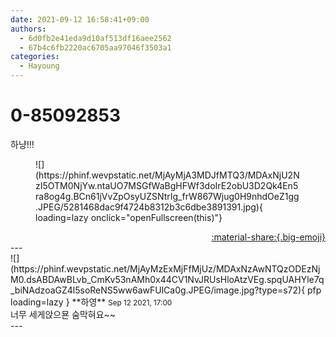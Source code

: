 ```yaml
---
date: 2021-09-12 16:58:41+09:00
authors:
  - 6d0fb2e41eda9d10af513df16aee2562
  - 67b4c6fb2220ac6705aa97046f3503a1
categories:
  - Hayoung
---
```


# 0-85092853

<div class="post-container" markdown="1">
<div class="content-container md-sidebar__scrollwrap" markdown="1">

하냥!!!
<figure markdown="1">
![](https://phinf.wevpstatic.net/MjAyMjA3MDJfMTQ3/MDAxNjU2NzI5OTM0NjYw.ntaUO7MSGfWaBgHFWf3doIrE2obU3D2Qk4En5ra8og4g.BCn61jVvZpOsyUZSNtrIg_frW867Wjug0H9nhdOeZ1gg.JPEG/5281468dac9f4724b8312b3c6dbe3891391.jpg){ loading=lazy onclick="openFullscreen(this)"}
</figure>


</div>
</div>

<div style="text-align: right;" markdown="1">
<a href="https://weverse.io/fromis9/fanpost/0-85092853" style="text-align: right;">:material-share:{.big-emoji}</a>
</div>
---

<div class="comments-container md-sidebar__scrollwrap" markdown="1">
<div class="comment" markdown="1">
<div class='id-container' markdown="1">
![](https://phinf.wevpstatic.net/MjAyMzExMjFfMjUz/MDAxNzAwNTQzODEzNjM0.dsABDAwBLvb_CmKv53nAMh0x44CV1NvJRUsHloAtzVEg.spqUAHYle7q_biNAdzoaGZ4l5soReNS5ww6awFUlCa0g.JPEG/image.jpg?type=s72){ pfp loading=lazy }
**<span class="artist">하영</span>** <small>Sep 12 2021, 17:00</small><br>
</div>
<div class='comment-body' markdown="1">
너무 세게앉으묜 숨막혀요~~
</div>
</div>
</div>
---
